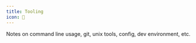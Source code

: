 ```yaml
---
title: Tooling
icon: 🔧
---
```


Notes on command line usage, git, unix tools, config, dev environment, etc.
